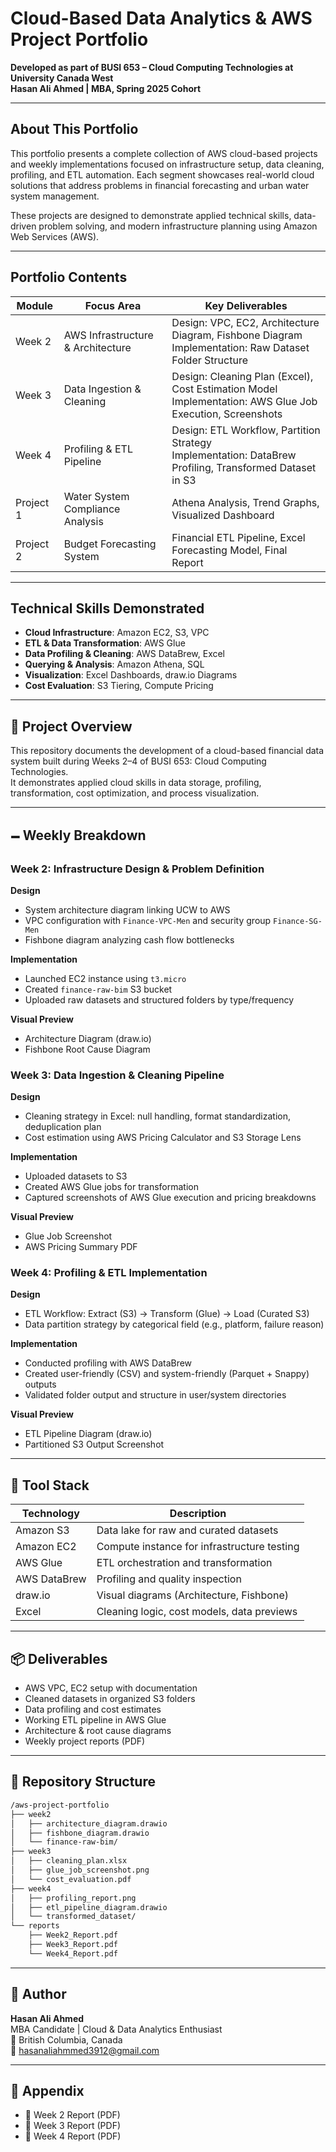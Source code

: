 # Cloud-Based Data Analytics & AWS Project Portfolio

**Developed as part of BUSI 653 – Cloud Computing Technologies at University Canada West**  
**Hasan Ali Ahmed | MBA, Spring 2025 Cohort**

---

## About This Portfolio
This portfolio presents a complete collection of AWS cloud-based projects and weekly implementations focused on infrastructure setup, data cleaning, profiling, and ETL automation. Each segment showcases real-world cloud solutions that address problems in financial forecasting and urban water system management.

These projects are designed to demonstrate applied technical skills, data-driven problem solving, and modern infrastructure planning using Amazon Web Services (AWS).

---

## Portfolio Contents
| Module     | Focus Area                   | Key Deliverables                                     |
|------------|------------------------------|------------------------------------------------------|
| Week 2     | AWS Infrastructure & Architecture | Design: VPC, EC2, Architecture Diagram, Fishbone Diagram <br> Implementation: Raw Dataset Folder Structure |
| Week 3     | Data Ingestion & Cleaning    | Design: Cleaning Plan (Excel), Cost Estimation Model <br> Implementation: AWS Glue Job Execution, Screenshots |
| Week 4     | Profiling & ETL Pipeline     | Design: ETL Workflow, Partition Strategy <br> Implementation: DataBrew Profiling, Transformed Dataset in S3 |
| Project 1  | Water System Compliance Analysis | Athena Analysis, Trend Graphs, Visualized Dashboard  |
| Project 2  | Budget Forecasting System    | Financial ETL Pipeline, Excel Forecasting Model, Final Report |

---

## Technical Skills Demonstrated
- **Cloud Infrastructure**: Amazon EC2, S3, VPC
- **ETL & Data Transformation**: AWS Glue
- **Data Profiling & Cleaning**: AWS DataBrew, Excel
- **Querying & Analysis**: Amazon Athena, SQL
- **Visualization**: Excel Dashboards, draw.io Diagrams
- **Cost Evaluation**: S3 Tiering, Compute Pricing

---

## 🧽 Project Overview
This repository documents the development of a cloud-based financial data system built during Weeks 2–4 of BUSI 653: Cloud Computing Technologies.  
It demonstrates applied cloud skills in data storage, profiling, transformation, cost optimization, and process visualization.

---

## 🗕️ Weekly Breakdown

### Week 2: Infrastructure Design & Problem Definition
**Design**
- System architecture diagram linking UCW to AWS
- VPC configuration with `Finance-VPC-Men` and security group `Finance-SG-Men`
- Fishbone diagram analyzing cash flow bottlenecks

**Implementation**
- Launched EC2 instance using `t3.micro`
- Created `finance-raw-bim` S3 bucket
- Uploaded raw datasets and structured folders by type/frequency

**Visual Preview**
- Architecture Diagram (draw.io)
- Fishbone Root Cause Diagram

### Week 3: Data Ingestion & Cleaning Pipeline
**Design**
- Cleaning strategy in Excel: null handling, format standardization, deduplication plan
- Cost estimation using AWS Pricing Calculator and S3 Storage Lens

**Implementation**
- Uploaded datasets to S3
- Created AWS Glue jobs for transformation
- Captured screenshots of AWS Glue execution and pricing breakdowns

**Visual Preview**
- Glue Job Screenshot
- AWS Pricing Summary PDF

### Week 4: Profiling & ETL Implementation
**Design**
- ETL Workflow: Extract (S3) → Transform (Glue) → Load (Curated S3)
- Data partition strategy by categorical field (e.g., platform, failure reason)

**Implementation**
- Conducted profiling with AWS DataBrew
- Created user-friendly (CSV) and system-friendly (Parquet + Snappy) outputs
- Validated folder output and structure in user/system directories

**Visual Preview**
- ETL Pipeline Diagram (draw.io)
- Partitioned S3 Output Screenshot

---

## 🔧 Tool Stack
| Technology      | Description                                |
|----------------|--------------------------------------------|
| Amazon S3      | Data lake for raw and curated datasets     |
| Amazon EC2     | Compute instance for infrastructure testing|
| AWS Glue       | ETL orchestration and transformation        |
| AWS DataBrew   | Profiling and quality inspection            |
| draw.io        | Visual diagrams (Architecture, Fishbone)    |
| Excel          | Cleaning logic, cost models, data previews  |

---

## 📦 Deliverables
- AWS VPC, EC2 setup with documentation
- Cleaned datasets in organized S3 folders
- Data profiling and cost estimates
- Working ETL pipeline in AWS Glue
- Architecture & root cause diagrams
- Weekly project reports (PDF)

---

## 📁 Repository Structure
```bash
/aws-project-portfolio
├── week2
│   ├── architecture_diagram.drawio
│   ├── fishbone_diagram.drawio
│   └── finance-raw-bim/
├── week3
│   ├── cleaning_plan.xlsx
│   ├── glue_job_screenshot.png
│   └── cost_evaluation.pdf
├── week4
│   ├── profiling_report.png
│   ├── etl_pipeline_diagram.drawio
│   └── transformed_dataset/
└── reports
    ├── Week2_Report.pdf
    ├── Week3_Report.pdf
    └── Week4_Report.pdf
```

---

## 👤 Author
**Hasan Ali Ahmed**  
MBA Candidate | Cloud & Data Analytics Enthusiast  
📍 British Columbia, Canada  
📧 hasanaliahmmed3912@gmail.com

---

## 📁 Appendix
- 📄 Week 2 Report (PDF)
- 📄 Week 3 Report (PDF)
- 📄 Week 4 Report (PDF)
